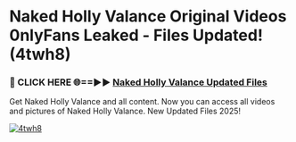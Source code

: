 # Naked Holly Valance Original Videos 0nlyFans Leaked - Files Updated! (4twh8)

<h3>🔴 CLICK HERE 🌐==►► <a href="https://tinyurl.com/up5wt9bj" rel="nofollow">Naked Holly Valance Updated Files</a></h3>

Get Naked Holly Valance and all content. Now you can access all videos and pictures of Naked Holly Valance. New Updated Files 2025!

[![4twh8](https://i.imgur.com/ABiUzMV.gif)](https://tinyurl.com/up5wt9bj)
